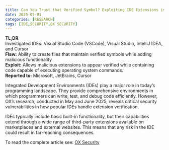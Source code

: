 ```yaml
---
title: Can You Trust that Verified Symbol? Exploiting IDE Extensions is Easier Than it Should Be
date: 2025-07-01
categories: [RESEARCH]
tags: [IDE,SECURITY,OX SECURITY]
---
```


**TL;DR**  
Investigated IDEs: Visual Studio Code (VSCode), Visual Studio, IntelliJ IDEA, and Cursor  
**Flaw:** Ability to create files that maintain verified symbols while adding malicious functionality  
**Exploit:** Allows malicious extensions to appear verified while containing code capable of executing operating system commands.  
**Reported to:** Microsoft, JetBrains, Cursor  

Integrated Development Environments (IDEs) play a major role in today’s programming landscape. They provide comprehensive environments in which programmers can write, test, and debug code efficiently. However, OX’s research, conducted in May and June 2025, reveals critical security vulnerabilities in how popular IDEs handle extension verification.  

IDEs typically include basic built-in functionality, but their capabilities extend through a wide range of third-party extensions available on marketplaces and external websites. This means that any risk in the IDE could result in far-reaching consequences.  

To read the complete article see: [OX Security](https://www.ox.security/can-you-trust-that-verified-symbol-exploiting-ide-extensions-is-easier-than-it-should-be/)  
